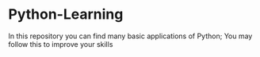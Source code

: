 # Python-Learning
In this repository you can find many basic applications of Python;
You may follow this to improve your skills
